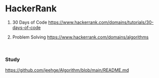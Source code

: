 # HackerRank

1. 30 Days of Code
https://www.hackerrank.com/domains/tutorials/30-days-of-code

2. Problem Solving
https://www.hackerrank.com/domains/algorithms
<br/>

### Study
https://github.com/jeehge/Algorithm/blob/main/README.md
